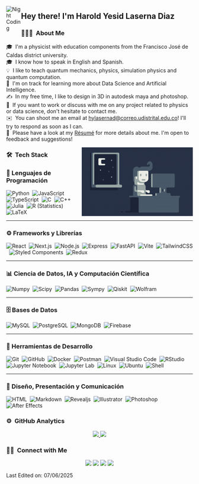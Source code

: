 <!--- ![Aditya Vikram Singh Banner](https://raw.githubusercontent.com/AVS1508/AVS1508/master/assets/Aditya%20Vikram%20Singh%20Banner.jpg)
-->
<img alt="Night Coding" src="./assets/Hand%20Wave.gif" width='40' align="left"/><h2>Hey there! I'm Harold Yesid Laserna Diaz</h2>

<!-- ## 👋 &nbsp;Hey there! I'm Harold Yesid Laserna Diaz -->

### 👨🏻‍💻 &nbsp;About Me

🎓 &nbsp;I'm a physicist with education components from the Francisco José de Caldas district university.\
🎓 &nbsp;I know how to speak in English and Spanish.\
💡 &nbsp;I like to teach quantum mechanics, physics, simulation physics and quantum computation.\
🌱 &nbsp;I'm on track for learning more about Data Science and Artificial Intelligence.\
✍️ &nbsp;In my free time, I like to design in 3D in autodesk maya and photoshop.\
💬 &nbsp;If you want to work or discuss with me on any project related to physics or data science, don't hesitate to contact me.\
✉️ &nbsp;You can shoot me an email at hylasernad@correo.udistrital.edu.co! I'll try to respond as soon as I can.\
📄 &nbsp;Please have a look at my [Résumé](https://www.overleaf.com/read/mqzrsnfwvjkb) for more details about me. I'm open to feedback and suggestions!

<img alt="Night Coding" src="https://raw.githubusercontent.com/AVS1508/AVS1508/master/assets/Night-Coding.gif" align="right"/>

### 🛠 &nbsp;Tech Stack

### 🧠 Lenguajes de Programación
![Python](https://img.shields.io/badge/-Python-05122A?style=flat&logo=python)&nbsp;
![JavaScript](https://img.shields.io/badge/-JavaScript-05122A?style=flat&logo=javascript)&nbsp;
![TypeScript](https://img.shields.io/badge/-TypeScript-05122A?style=flat&logo=typescript)&nbsp;
![C](https://img.shields.io/badge/-C-05122A?style=flat&logo=C&logoColor=A8B9CC)&nbsp;
![C++](https://img.shields.io/badge/-C++-05122A?style=flat&logo=C%2B%2B&logoColor=00599C)&nbsp;
![Julia](https://img.shields.io/badge/-Julia-05122A?style=flat&logo=julia)&nbsp;
![R (Statistics)](https://img.shields.io/badge/-R-05122A?style=flat&logo=R&logoColor=276DC3)&nbsp;
![LaTeX](https://img.shields.io/badge/-LaTeX-05122A?style=flat&logo=latex)&nbsp;

---

### ⚙️ Frameworks y Librerías
![React](https://img.shields.io/badge/-React-05122A?style=flat&logo=react)&nbsp;
![Next.js](https://img.shields.io/badge/-Next.js-05122A?style=flat&logo=nextdotjs)&nbsp;
![Node.js](https://img.shields.io/badge/-Node.js-05122A?style=flat&logo=nodedotjs)&nbsp;
![Express](https://img.shields.io/badge/-Express-05122A?style=flat&logo=express)&nbsp;
![FastAPI](https://img.shields.io/badge/-FastAPI-05122A?style=flat&logo=fastapi)&nbsp;
![Vite](https://img.shields.io/badge/-Vite-05122A?style=flat&logo=vite)&nbsp;
![TailwindCSS](https://img.shields.io/badge/-TailwindCSS-05122A?style=flat&logo=tailwindcss)&nbsp;
![Styled Components](https://img.shields.io/badge/-Styled%20Components-05122A?style=flat&logo=styledcomponents)&nbsp;
![Redux](https://img.shields.io/badge/-Redux-05122A?style=flat&logo=redux)&nbsp;

---

### 📊 Ciencia de Datos, IA y Computación Científica
![Numpy](https://img.shields.io/badge/-Numpy-05122A?style=flat&logo=numpy)&nbsp;
![Scipy](https://img.shields.io/badge/-Scipy-05122A?style=flat&logo=scipy)&nbsp;
![Pandas](https://img.shields.io/badge/-Pandas-05122A?style=flat&logo=pandas)&nbsp;
![Sympy](https://img.shields.io/badge/-Sympy-05122A?style=flat&logo=sympy)&nbsp;
![Qiskit](https://img.shields.io/badge/-Qiskit-05122A?style=flat&logo=qiskit)&nbsp;
![Wolfram](https://img.shields.io/badge/-Wolfram_Mathematica-05122A?style=flat&logo=wolfram)&nbsp;

---

### 🗄️ Bases de Datos
![MySQL](https://img.shields.io/badge/-MySQL-05122A?style=flat&logo=mysql)&nbsp;
![PostgreSQL](https://img.shields.io/badge/-PostgreSQL-05122A?style=flat&logo=postgresql)&nbsp;
![MongoDB](https://img.shields.io/badge/-MongoDB-05122A?style=flat&logo=mongodb)&nbsp;
![Firebase](https://img.shields.io/badge/-Firebase-05122A?style=flat&logo=firebase)&nbsp;

---

### 🧰 Herramientas de Desarrollo
![Git](https://img.shields.io/badge/-Git-05122A?style=flat&logo=git)&nbsp;
![GitHub](https://img.shields.io/badge/-GitHub-05122A?style=flat&logo=github)&nbsp;
![Docker](https://img.shields.io/badge/-Docker-05122A?style=flat&logo=docker)&nbsp;
![Postman](https://img.shields.io/badge/-Postman-05122A?style=flat&logo=postman)&nbsp;
![Visual Studio Code](https://img.shields.io/badge/-Visual%20Studio%20Code-05122A?style=flat&logo=visual-studio-code&logoColor=007ACC)&nbsp;
![RStudio](https://img.shields.io/badge/-RStudio-05122A?style=flat&logo=rstudio)&nbsp;
![Jupyter Notebook](https://img.shields.io/badge/-Jupyter_Notebook-05122A?style=flat&logo=jupyter)&nbsp;
![Jupyter Lab](https://img.shields.io/badge/-Jupyter_Lab-05122A?style=flat&logo=jupyter)&nbsp;
![Linux](https://img.shields.io/badge/-Linux-05122A?style=flat&logo=linux)&nbsp;
![Ubuntu](https://img.shields.io/badge/-Ubuntu-05122A?style=flat&logo=ubuntu)&nbsp;
![Shell](https://img.shields.io/badge/-Shell-05122A?style=flat&logo=shell)&nbsp;

---

### 🎨 Diseño, Presentación y Comunicación
![HTML](https://img.shields.io/badge/-HTML-05122A?style=flat&logo=HTML5)&nbsp;
![Markdown](https://img.shields.io/badge/-Markdown-05122A?style=flat&logo=markdown)&nbsp;
![Revealjs](https://img.shields.io/badge/-Revealjs-05122A?style=flat&logo=node.js)&nbsp;
![Illustrator](https://img.shields.io/badge/-Illustrator-05122A?style=flat&logo=adobe-illustrator)&nbsp;
![Photoshop](https://img.shields.io/badge/-Photoshop-05122A?style=flat&logo=adobe-photoshop)&nbsp;
![After Effects](https://img.shields.io/badge/-After_Effects-05122A?style=flat&logo=adobe-after-effects)&nbsp;



### ⚙️ &nbsp;GitHub Analytics

<p align="center">
<a href="https://github.com/haroldlaserna">
 <img height="180em" src="https://github-readme-stats-eight-theta.vercel.app/api/top-langs/?username=haroldlaserna&layout=compact&langs_count=8&theme=algolia"/>
   <img height="180em" src="https://github-readme-stats.vercel.app/api/pin/?username=haroldlaserna&repo=computation_quantum_notebooks&layout=compact&langs_count=8&theme=algolia"/>
</a>
</p>

### 🤝🏻 &nbsp;Connect with Me

<p align="center">
<a href="https://www.linkedin.com/in/harold-yesid-laserna-diaz-b89a33239/"><img src="https://img.shields.io/badge/-Harold%20Yesid%20Laserna%20Diaz-0077B5?style=flat&logo=Linkedin&logoColor=white"/></a>
<a href="mailto:hylasernad@correo.udistrital.edu.co"><img src="https://img.shields.io/badge/-hylasernad@correo.udistrital.edu.co-D14836?style=flat&logo=Gmail&logoColor=white"/></a>
<a href="https://www.instagram.com/haroldlaserna/"><img src="https://img.shields.io/badge/-@haroldlaserna-E4405F?style=flat&logo=Instagram&logoColor=white"/></a>
<a href="https://www.facebook.com/haroldlaserna/"><img src="https://img.shields.io/badge/-@haroldlaserna-1877F2?style=flat&logo=Facebook&logoColor=white"/></a>

<!---
-----8)
--->
Last Edited on: 07/06/2025
